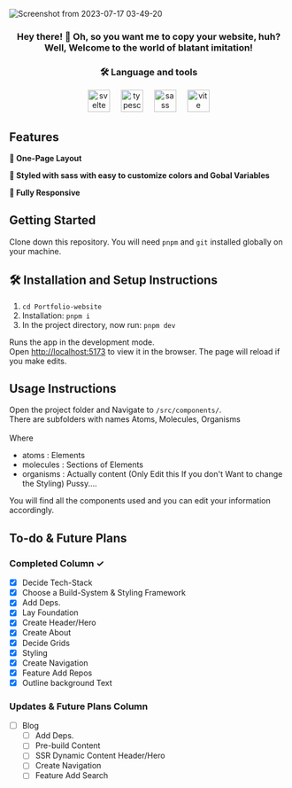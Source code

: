 ![Screenshot from 2023-07-17 03-49-20](https://github.com/xwedx00/Portfolio-Website/assets/117844799/00e8e2c1-c013-4944-86e8-4663b7d44991)

<h3 align="center">Hey there! 👋 Oh, so you want me to copy your website, huh? Well, Welcome to the world of blatant imitation!</h3>

###

<h3 align="center">🛠 Language and tools</h3>

<div align="center">
  <img src="https://cdn.jsdelivr.net/gh/devicons/devicon/icons/svelte/svelte-original.svg" height="40" alt="svelte logo"  />
  <img width="12" />
  <img src="https://cdn.jsdelivr.net/gh/devicons/devicon/icons/typescript/typescript-original.svg" height="40" alt="typescript logo"  />
  <img width="12" />
  <img src="https://cdn.jsdelivr.net/gh/devicons/devicon/icons/sass/sass-original.svg" height="40" alt="sass logo"  />
  <img width="12" />
  <img src="https://skillicons.dev/icons?i=vite" height="40" alt="vite logo"  />
</div>

###

## Features

**📖 One-Page Layout**

**🎨 Styled with sass with easy to customize colors and Gobal Variables**

**📱 Fully Responsive**

## Getting Started

Clone down this repository. You will need `pnpm` and `git` installed globally on your machine.

## 🛠 Installation and Setup Instructions

1. `cd Portfolio-website`
2. Installation: `pnpm i`
3. In the project directory, now run: `pnpm dev`

Runs the app in the development mode.\
Open [http://localhost:5173](http://localhost:3000) to view it in the browser.
The page will reload if you make edits.

## Usage Instructions

Open the project folder and Navigate to `/src/components/`. <br/>
There are subfolders with names Atoms, Molecules, Organisms <br/>
<br/>
Where

  - atoms : Elements
  - molecules : Sections of Elements
  - organisms : Actually content (Only Edit this If you don't Want to change the Styling) Pussy....

You will find all the components used and you can edit your information accordingly.

## To-do & Future Plans


### Completed Column ✓

  - [x] Decide Tech-Stack
  - [x] Choose a Build-System & Styling Framework
  - [x] Add Deps.
  - [x] Lay Foundation
  - [x] Create Header/Hero
  - [x] Create About
  - [x] Decide Grids
  - [x] Styling
  - [x] Create Navigation
  - [x] Feature Add Repos
  - [x] Outline background Text

### Updates & Future Plans Column 

- [ ] Blog
  - [ ] Add Deps.
  - [ ] Pre-build Content
  - [ ] SSR Dynamic Content Header/Hero
  - [ ] Create Navigation
  - [ ] Feature Add Search
